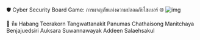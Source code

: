 🛡️ Cyber Security Board Game: การผจญภัยแห่งความปลอดภัยไซเบอร์ 🌐
![img](profile/boardgame-1.png)

👥 ทีม Habang
Teerakorn Tangwattanakit
Panumas Chathaisong
Manitchaya Benjajuedsiri
Auksara Suwannawayak
Addeen Salaehsakul

